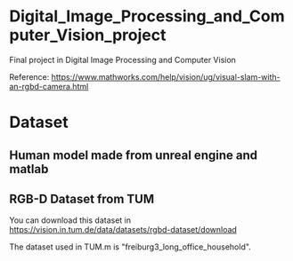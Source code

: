 # Digital_Image_Processing_and_Computer_Vision_project
Final project in Digital Image Processing and Computer Vision

Reference: https://www.mathworks.com/help/vision/ug/visual-slam-with-an-rgbd-camera.html

# Dataset
## Human model made from unreal engine and matlab

## RGB-D Dataset from TUM
You can download this dataset in https://vision.in.tum.de/data/datasets/rgbd-dataset/download

The dataset used in TUM.m is "freiburg3_long_office_household".
